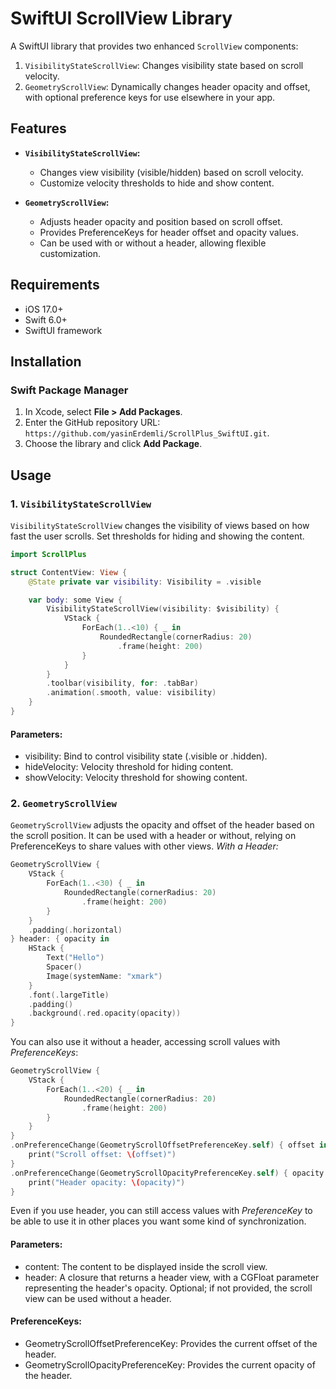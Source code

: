 # SwiftUI ScrollView Library

A SwiftUI library that provides two enhanced `ScrollView` components:
1. `VisibilityStateScrollView`: Changes visibility state based on scroll velocity.
2. `GeometryScrollView`: Dynamically changes header opacity and offset, with optional preference keys for use elsewhere in your app.

## Features
- **`VisibilityStateScrollView`:**
  - Changes view visibility (visible/hidden) based on scroll velocity.
  - Customize velocity thresholds to hide and show content.

- **`GeometryScrollView`:**
  - Adjusts header opacity and position based on scroll offset.
  - Provides PreferenceKeys for header offset and opacity values.
  - Can be used with or without a header, allowing flexible customization.

## Requirements
- iOS 17.0+
- Swift 6.0+
- SwiftUI framework

## Installation

### Swift Package Manager

1. In Xcode, select **File > Add Packages**.
2. Enter the GitHub repository URL: `https://github.com/yasinErdemli/ScrollPlus_SwiftUI.git`.
3. Choose the library and click **Add Package**.

## Usage

### 1. `VisibilityStateScrollView`

`VisibilityStateScrollView` changes the visibility of views based on how fast the user scrolls. Set thresholds for hiding and showing the content.

```swift
import ScrollPlus

struct ContentView: View {
    @State private var visibility: Visibility = .visible

    var body: some View {
        VisibilityStateScrollView(visibility: $visibility) {
            VStack {
                ForEach(1..<10) { _ in
                    RoundedRectangle(cornerRadius: 20)
                        .frame(height: 200)
                }
            }
        }
        .toolbar(visibility, for: .tabBar)
        .animation(.smooth, value: visibility)
    }
}
```
#### **Parameters:**
  - visibility: Bind to control visibility state (.visible or .hidden).
  - hideVelocity: Velocity threshold for hiding content.
  - showVelocity: Velocity threshold for showing content.
### 2. `GeometryScrollView`
`GeometryScrollView` adjusts the opacity and offset of the header based on the scroll position. It can be used with a header or without, relying on PreferenceKeys to share values with other views.
*With a Header:*
```swift
GeometryScrollView {
    VStack {
        ForEach(1..<30) { _ in
            RoundedRectangle(cornerRadius: 20)
                .frame(height: 200)
        }
    }
    .padding(.horizontal)
} header: { opacity in
    HStack {
        Text("Hello")
        Spacer()
        Image(systemName: "xmark")
    }
    .font(.largeTitle)
    .padding()
    .background(.red.opacity(opacity))
}
```
You can also use it without a header, accessing scroll values with *PreferenceKeys*:
```swift
GeometryScrollView {
    VStack {
        ForEach(1..<20) { _ in
            RoundedRectangle(cornerRadius: 20)
                .frame(height: 200)
        }
    }
}
.onPreferenceChange(GeometryScrollOffsetPreferenceKey.self) { offset in
    print("Scroll offset: \(offset)")
}
.onPreferenceChange(GeometryScrollOpacityPreferenceKey.self) { opacity in
    print("Header opacity: \(opacity)")
}
```
Even if you use header, you can still access values with *PreferenceKey* to be able to use it in other places you want some kind of synchronization.
#### Parameters:
  - content: The content to be displayed inside the scroll view.
  - header: A closure that returns a header view, with a CGFloat parameter representing the header's opacity. Optional; if not provided, the scroll view can be used without a header.
#### PreferenceKeys:
   * GeometryScrollOffsetPreferenceKey: Provides the current offset of the header.
   * GeometryScrollOpacityPreferenceKey: Provides the current opacity of the header.
